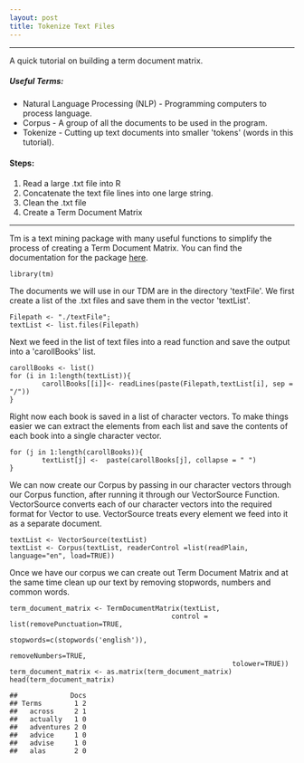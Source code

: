 ```yaml
---
layout: post
title: Tokenize Text Files
---
```


-------------------
A quick tutorial on building a term document matrix.

##### Useful Terms:

-   Natural Language Processing (NLP) - Programming computers to process
    language.
-   Corpus - A group of all the documents to be used in the program.
-   Tokenize - Cutting up text documents into smaller 'tokens' (words in
    this tutorial).

#### Steps:

1.  Read a large .txt file into R
2.  Concatenate the text file lines into one large string.
3.  Clean the .txt file
4.  Create a Term Document Matrix

------------------------------------------------------------------------

Tm is a text mining package with many useful functions to simplify the
process of creating a Term Document Matrix. You can find the
documentation for the package
[here](https://cran.r-project.org/web/packages/tm/index.html).

    library(tm)

The documents we will use in our TDM are in the directory 'textFile'. We
first create a list of the .txt files and save them in the vector
'textList'.

    Filepath <- "./textFile";
    textList <- list.files(Filepath)

Next we feed in the list of text files into a read function and save the
output into a 'carollBooks' list.

    carollBooks <- list()
    for (i in 1:length(textList)){
            carollBooks[[i]]<- readLines(paste(Filepath,textList[i], sep = "/"))
    }

Right now each book is saved in a list of character vectors. To make
things easier we can extract the elements from each list and save the
contents of each book into a single character vector.

    for (j in 1:length(carollBooks)){
            textList[j] <-  paste(carollBooks[j], collapse = " ")
    }

We can now create our Corpus by passing in our character vectors through
our Corpus function, after running it through our VectorSource Function.
VectorSource converts each of our character vectors into the required
format for Vector to use. VectorSource treats every element we feed into
it as a separate document.

    textList <- VectorSource(textList)
    textList <- Corpus(textList, readerControl =list(readPlain, language="en", load=TRUE))

Once we have our corpus we can create out Term Document Matrix and at
the same time clean up our text by removing stopwords, numbers and
common words.

    term_document_matrix <- TermDocumentMatrix(textList,
                                            control = list(removePunctuation=TRUE,
                                                           stopwords=c(stopwords('english')),
                                                           removeNumbers=TRUE,
                                                           tolower=TRUE))
    term_document_matrix <- as.matrix(term_document_matrix)
    head(term_document_matrix)

    ##             Docs
    ## Terms        1 2
    ##   across     2 1
    ##   actually   1 0
    ##   adventures 2 0
    ##   advice     1 0
    ##   advise     1 0
    ##   alas       2 0
